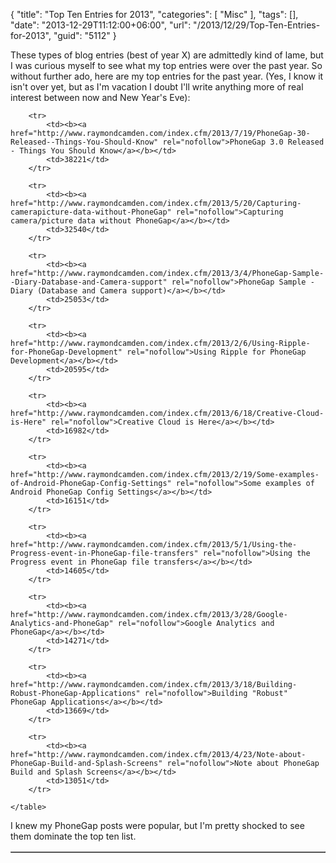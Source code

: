 {
	"title": "Top Ten Entries for 2013",
	"categories": [
		"Misc"
	],
	"tags": [],
	"date": "2013-12-29T11:12:00+06:00",
	"url": "/2013/12/29/Top-Ten-Entries-for-2013",
	"guid": "5112"
}

<p>
These types of blog entries (best of year X) are admittedly kind of lame, but I was curious myself to see what my top entries were over the past year. So without further ado, here are my top entries for the past year. (Yes, I know it isn't over yet, but as I'm vacation I doubt I'll write anything more of real interest between now and New Year's Eve):
</p>
<!--more-->
<table border="1" width="100%">
		
		<tr>
			<td><b><a href="http://www.raymondcamden.com/index.cfm/2013/7/19/PhoneGap-30-Released--Things-You-Should-Know" rel="nofollow">PhoneGap 3.0 Released - Things You Should Know</a></b></td>
			<td>38221</td>
		</tr>
		
		<tr>
			<td><b><a href="http://www.raymondcamden.com/index.cfm/2013/5/20/Capturing-camerapicture-data-without-PhoneGap" rel="nofollow">Capturing camera/picture data without PhoneGap</a></b></td>
			<td>32540</td>
		</tr>
		
		<tr>
			<td><b><a href="http://www.raymondcamden.com/index.cfm/2013/3/4/PhoneGap-Sample--Diary-Database-and-Camera-support" rel="nofollow">PhoneGap Sample - Diary (Database and Camera support)</a></b></td>
			<td>25053</td>
		</tr>
		
		<tr>
			<td><b><a href="http://www.raymondcamden.com/index.cfm/2013/2/6/Using-Ripple-for-PhoneGap-Development" rel="nofollow">Using Ripple for PhoneGap Development</a></b></td>
			<td>20595</td>
		</tr>
		
		<tr>
			<td><b><a href="http://www.raymondcamden.com/index.cfm/2013/6/18/Creative-Cloud-is-Here" rel="nofollow">Creative Cloud is Here</a></b></td>
			<td>16982</td>
		</tr>
		
		<tr>
			<td><b><a href="http://www.raymondcamden.com/index.cfm/2013/2/19/Some-examples-of-Android-PhoneGap-Config-Settings" rel="nofollow">Some examples of Android PhoneGap Config Settings</a></b></td>
			<td>16151</td>
		</tr>
		
		<tr>
			<td><b><a href="http://www.raymondcamden.com/index.cfm/2013/5/1/Using-the-Progress-event-in-PhoneGap-file-transfers" rel="nofollow">Using the Progress event in PhoneGap file transfers</a></b></td>
			<td>14605</td>
		</tr>
		
		<tr>
			<td><b><a href="http://www.raymondcamden.com/index.cfm/2013/3/28/Google-Analytics-and-PhoneGap" rel="nofollow">Google Analytics and PhoneGap</a></b></td>
			<td>14271</td>
		</tr>
		
		<tr>
			<td><b><a href="http://www.raymondcamden.com/index.cfm/2013/3/18/Building-Robust-PhoneGap-Applications" rel="nofollow">Building "Robust" PhoneGap Applications</a></b></td>
			<td>13669</td>
		</tr>
		
		<tr>
			<td><b><a href="http://www.raymondcamden.com/index.cfm/2013/4/23/Note-about-PhoneGap-Build-and-Splash-Screens" rel="nofollow">Note about PhoneGap Build and Splash Screens</a></b></td>
			<td>13051</td>
		</tr>
		
	</table>

<p>
I knew my PhoneGap posts were popular, but I'm pretty shocked to see them dominate the top ten list.
</p>
